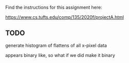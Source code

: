 Find the instructions for this assignment here:

https://www.cs.tufts.edu/comp/135/2020f/projectA.html

TODO
----

generate histogram of flattens of all x-pixel data
 
   appears binary like, so what if we did make it binary
